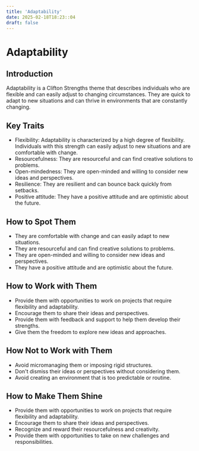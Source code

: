 ```yaml
---
title: 'Adaptability'
date: 2025-02-18T18:23::04
draft: false
---
```


# Adaptability

## Introduction

Adaptability is a Clifton Strengths theme that describes individuals who are flexible and can easily adjust to changing circumstances. They are quick to adapt to new situations and can thrive in environments that are constantly changing.

## Key Traits

- Flexibility: Adaptability is characterized by a high degree of flexibility. Individuals with this strength can easily adjust to new situations and are comfortable with change.
- Resourcefulness: They are resourceful and can find creative solutions to problems.
- Open-mindedness: They are open-minded and willing to consider new ideas and perspectives.
- Resilience: They are resilient and can bounce back quickly from setbacks.
- Positive attitude: They have a positive attitude and are optimistic about the future.

## How to Spot Them

- They are comfortable with change and can easily adapt to new situations.
- They are resourceful and can find creative solutions to problems.
- They are open-minded and willing to consider new ideas and perspectives.
- They have a positive attitude and are optimistic about the future.

## How to Work with Them

- Provide them with opportunities to work on projects that require flexibility and adaptability.
- Encourage them to share their ideas and perspectives.
- Provide them with feedback and support to help them develop their strengths.
- Give them the freedom to explore new ideas and approaches.

## How Not to Work with Them

- Avoid micromanaging them or imposing rigid structures.
- Don't dismiss their ideas or perspectives without considering them.
- Avoid creating an environment that is too predictable or routine.

## How to Make Them Shine

- Provide them with opportunities to work on projects that require flexibility and adaptability.
- Encourage them to share their ideas and perspectives.
- Recognize and reward their resourcefulness and creativity.
- Provide them with opportunities to take on new challenges and responsibilities.

